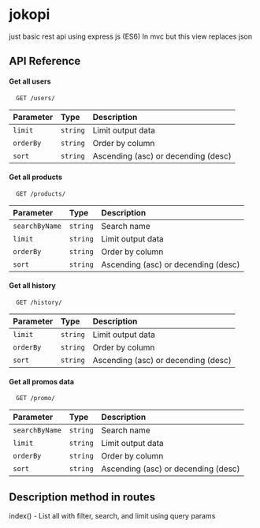 # jokopi

just basic rest api using express js (ES6)
In mvc but this view replaces json

<!-- 
## List

 - [Users](https://)
 - [Products](https://)
 - [History](https://)
 - [Promo](https://) -->

## API Reference

#### Get all users

```http
  GET /users/
```

| Parameter | Type     | Description                |
| :-------- | :------- | :------------------------- |
| `limit` | `string` | Limit output data |
| `orderBy` | `string` | Order by column |
| `sort` | `string` | Ascending (asc) or decending (desc)|

#### Get all products

```http
  GET /products/
```

| Parameter | Type     | Description                       |
| :-------- | :------- | :-------------------------------- |
| `searchByName` | `string` | Search name |
| `limit` | `string` | Limit output data |
| `orderBy` | `string` | Order by column |
| `sort` | `string` | Ascending (asc) or decending (desc) |

#### Get all history

```http
  GET /history/
```

| Parameter | Type     | Description                       |
| :-------- | :------- | :-------------------------------- |
| `limit` | `string` | Limit output data |
| `orderBy` | `string` | Order by column |
| `sort` | `string` | Ascending (asc) or decending (desc) |

#### Get all promos data

```http
  GET /promo/
```

| Parameter | Type     | Description                       |
| :-------- | :------- | :-------------------------------- |
| `searchByName` | `string` | Search name |
| `limit` | `string` | Limit output data |
| `orderBy` | `string` | Order by column | 
| `sort` | `string` | Ascending (asc) or decending (desc) |


## Description method in routes
index() - List all with filter, search, and limit using query params



